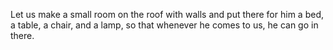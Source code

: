 Let us make a small room on the roof with walls and put there for him a bed, a table, a chair, and a lamp, so that whenever he comes to us, he can go in there.
